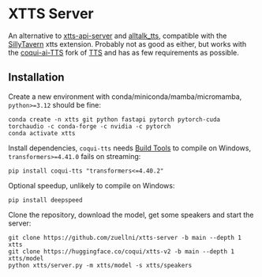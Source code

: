 # XTTS Server
An alternative to [xtts-api-server](https://github.com/daswer123/xtts-api-server) and [alltalk_tts](https://github.com/erew123/alltalk_tts), compatible with the [SillyTavern](https://github.com/SillyTavern/SillyTavern) xtts extension. Probably not as good as either, but works with the [coqui-ai-TTS](https://github.com/idiap/coqui-ai-TTS) fork of [TTS](https://github.com/coqui-ai/TTS) and has as few requirements as possible.

## Installation
Create a new environment with conda/miniconda/mamba/micromamba, `python>=3.12` should be fine:
```
conda create -n xtts git python fastapi pytorch pytorch-cuda torchaudio -c conda-forge -c nvidia -c pytorch
conda activate xtts
```

Install dependencies, `coqui-tts` needs [Build Tools](https://visualstudio.microsoft.com/downloads/#build-tools-for-visual-studio-2022) to compile on Windows, `transformers>=4.41.0` fails on streaming:
```
pip install coqui-tts "transformers<=4.40.2"
```

Optional speedup, unlikely to compile on Windows:
```
pip install deepspeed
```

Clone the repository, download the model, get some speakers and start the server:
```
git clone https://github.com/zuellni/xtts-server -b main --depth 1 xtts
git clone https://huggingface.co/coqui/xtts-v2 -b main --depth 1 xtts/model
python xtts/server.py -m xtts/model -s xtts/speakers
```
